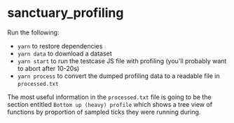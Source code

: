 # sanctuary_profiling

Run the following:

 - `yarn` to restore dependencies
 - `yarn data` to download a dataset
 - `yarn start` to run the testcase JS file with profiling (you'll probably want to abort after 10-20s)
 - `yarn process` to convert the dumped profiling data to a readable file in `processed.txt`

The most useful information in the `processed.txt` file is going to be the section entitled `Bottom up (heavy) profile` which shows a tree view of functions by proportion of sampled ticks they were running during.
